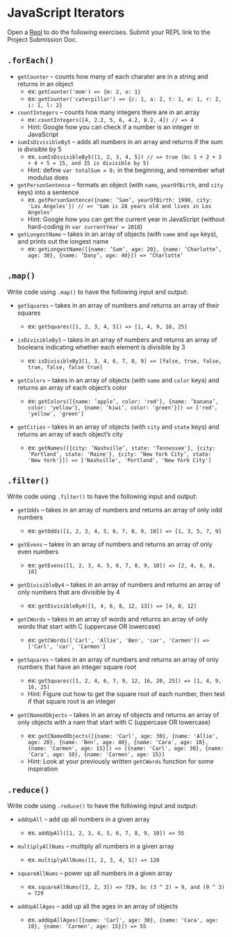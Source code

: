 # JavaScript Iterators

Open a [Repl](repl.it/languages/javascript) to do the following exercises. Submit your REPL link to the Project Submission Doc.

## `.forEach()`
- `getCounter` – counts how many of each charater are in a string and returns in an object
	- ex: `getCounter('mom') => {m: 2, o: 1}`
	- ex: `getCounter('caterpillar') => {c: 1, a: 2, t: 1, e: 1, r: 2, i: 1, l: 2}`
- `countIntegers` – counts how many integers there are in an array
	- ex: `countIntegers([4, 2.2, 5, 6, 4.2, 8.2, 4]) // => 4`
	- Hint: Google how you can check if a number is an integer in JavaScript
- `sumIsDivisibleBy5` – adds all numbers in an array and returns if the sum is divisible by 5
	- ex. `sumIsDivisibleBy5([1, 2, 3, 4, 5]) // => true (bc 1 + 2 + 3 + 4 + 5 = 15, and 15 is divisible by 5)`
	- Hint: define `var totalSum = 0;` in the beginning, and remember what modulus does
- `getPersonSentence` – formats an object (with `name`, `yearOfBirth`, and `city` keys) into a sentence
	- ex. `getPersonSentence({name: ’Sam’, yearOfBirth: 1990, city: 'Los Angeles'}) // => 'Sam is 28 years old and lives in Los Angeles'`
	- Hint: Google how you can get the current year in JavaScript (without hard-coding in `var currentYear = 2018`)
- `getLongestName` – takes in an array of objects (with `name` and `age` keys), and prints out the longest name
	- ex: `getLongestName([{name: ’Sam’, age: 20}, {name: ’Charlotte’, age: 30}, {name: ’Dany’, age: 40}]) => ‘Charlotte’`

## `.map()`
Write code using `.map()` to have the following input and output:

- `getSquares` – takes in an array of numbers and returns an array of their squares
  - ex: `getSquares([1, 2, 3, 4, 5]) => [1, 4, 9, 16, 25]`
  
- `isDivisibleBy3` – takes in an array of numbers and returns an array of booleans indicating whether each element is divisible by 3
  - ex: `isDivisibleBy3[1, 3, 4, 6, 7, 8, 9] => [false, true, false, true, false, false true]`
  
- `getColors` – takes in an array of objects (with `name` and `color` keys) and returns an array of each object’s color
  - ex: `getColors([{name: ’apple’, color: 'red'}, {name: ’banana’, color: 'yellow'}, {name: ’kiwi’, color: 'green'}]) => ['red', 'yellow', 'green']`
  
- `getCities` – takes in an array of objects (with `city` and `state` keys) and returns an array of each object’s city
  - ex: `getNames([{city: ’Nashville’, state: 'Tennessee'}, {city: ’Portland’, state: 'Maine'}, {city: ’New York City’, state: 'New York'}]) => ['Nashville', 'Portland', 'New York City']`

## `.filter()`
Write code using `.filter()` to have the following input and output:

- `getOdds` – takes in an array of numbers and returns an array of only odd numbers
  - ex: `getOdds([1, 2, 3, 4, 5, 6, 7, 8, 9, 10]) => [1, 3, 5, 7, 9]`

- `getEvens` – takes in an array of numbers and returns an array of only even numbers
  - ex: `getEvens([1, 2, 3, 4, 5, 6, 7, 8, 9, 10]) => [2, 4, 6, 8, 10]`
  
- `getDivisibleBy4` – takes in an array of numbers and returns an array of only numbers that are divisible by 4
  - ex: `getDivisibleBy4([1, 4, 6, 8, 12, 13]) => [4, 8, 12]`
  
- `getCWords` – takes in an array of words and returns an array of only words that start with C (uppercase OR lowercase)
  - ex: `getCWords(['Carl', 'Allie', 'Ben', 'car', 'Carmen']) => ['Carl', 'car', 'Carmen']`

- `getSquares` – takes in an array of numbers and returns an array of only numbers that have an integer square root
  - ex: `getSquares([1, 2, 4, 6, 7, 9, 12, 16, 20, 25]) => [1, 4, 9, 16, 25]`
  - Hint: Figure out how to get the square root of each number, then test if that square root is an integer
  
- `getCNamedObjects` – takes in an array of objects and returns an array of only objects with a nam that start with C (uppercase OR lowercase) 
  - ex: `getCNamedObjects([{name: 'Carl', age: 30}, {name: 'Allie', age: 20}, {name: 'Ben', age: 40}, {name: 'Cara', age: 10}, {name: 'Carmen', age: 15}]) => [{name: 'Carl', age: 30}, {name: 'Cara', age: 10}, {name: 'Carmen', age: 15}]` 
  - Hint: Look at your previously written `getCWords` function for some inspiration

## `.reduce()`
Write code using `.reduce()` to have the following input and output:

- `addUpAll` – add up all numbers in a given array
  - ex. `addUpAll([1, 2, 3, 4, 5, 6, 7, 8, 9, 10]) => 55` 

- `multiplyAllNums` – multiply all numbers in a given array
  - ex. `multiplyAllNums([1, 2, 3, 4, 5]) => 120`
  
- `squareAllNums` – power up all numbers in a given array
  - ex. `squareAllNums([3, 2, 3]) => 729, bc (3 ^ 2) = 9, and (9 ^ 3) = 729`

- `addUpAllAges` – add up all the ages in an array of objects
  - ex. `addUpAllAges([{name: 'Carl', age: 30}, {name: 'Cara', age: 10}, {name: 'Carmen', age: 15}]) => 55` 
